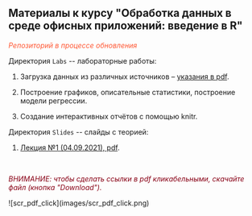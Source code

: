 
## Материалы к курсу "Обработка данных в среде офисных приложений: введение в R"     

<p style="color:#FF5733"><em>Репозиторий в процессе обновления</em></p>

Директория `Labs` -- лабораторные работы:   

1. Загрузка данных из различных источников – [указания в pdf](https://github.com/aksyuk/R_data_glimpse/blob/main/Labs/manual_lab-01_Getting_Data.pdf).   

1. Построение графиков, описательные статистики, построение модели регрессии.   

1. Создание интерактивных отчётов с помощью knitr.   

Директория `Slides` -- слайды с теорией:  

1. [Лекция №1 (04.09.2021), pdf](https://github.com/aksyuk/R_data_glimpse/blob/main/Slides/slides_practice_01.pdf).   

</br>
<p style="color:#880015"><em>ВНИМАНИЕ: чтобы сделать ссылки в pdf кликабельными, скачайте файл (кнопка "Download").</em></p>   
![scr_pdf_click](images/scr_pdf_click.png)

